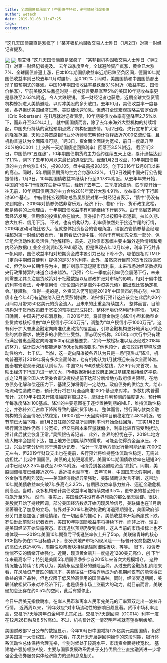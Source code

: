 ```yaml
---
title: 全球国债都涨疯了！中国债牛持续，避险情绪引爆美债
author: wetech
date: 2019-01-03 11:47:25
tags: 
categories: 
---
```

“这几天国债简直是涨疯了！”某非银机构固收交易人士昨日（1月2日）对第一财经记者提及。
<!-- more -->
<img align="center" border="0" src="https://imgcdn.yicai.com/uppics/images/2019/01/f4089e2bd68e33fd6aefb95aee518fe3.jpg" />
<img align="center" border="0" src="https://imgcdn.yicai.com/uppics/images/2019/01/acd6633ced96ddf1877a55198ee44e77.jpg" />
周艾琳
“这几天国债简直是涨疯了！”某非银机构固收交易人士昨日（1月2日）对第一财经记者提及。
去年四季度至今，全球避险资产疯涨，黄金已大涨7%、全球国债普遍上涨，日本10年期国债收益率近期已跌至负区间，德国10年期国债收益率则已较去年11月时腰斩，至0.162%；同时，美国国债和中国国债都出现了超预期式的暴涨。中国10年期国债收益率暴跌至3.1%附近（收益率跌、国债价格涨），早前美股风头鼎盛时期一度被预言要暴涨至5%的美国10年期收益率更是暴跌至2.63%附近，令人大跌眼镜。
第一财经记者也获悉，近期全球大型资管机构蜂拥进入美债避险，以对冲美股的多头敞口。去年10月，美债收益率一度暴涨，各界担忧美国经济过热、美联储快速加息。但渣打全球宏观策略主管罗伯逊（Eric Robertsen）在11月就对记者表示，10年期美债收益率有望降至2.75%以下，而非升至3.5%以上。
就中国国债而言，除了去年来海外大型机构的持续增配，中国央行持续的宽松预期点燃了机构配置热情。1月2日晚，央行宣布扩大定向降准范围，天风证券首席银行业分析师廖志明预计将释放近7000亿流动性，且机构普遍认为全面降准可期。1月3日，资金面全面转为宽松，前日一度飙升至20%的GC001（上交所一天期国债逆回购利率）回落至3.5%附近。
截至1月2日，中国债市“五连涨”，10年期国债期货的主力合约连续五天上涨，累计涨幅达到了1.1%，创下了去年10月以来最长的连涨记录。截至1月2日收盘，10年期国债期货的主力合约涨0.4%，报98.105，盘中最高报98.165，创下2016年12月8日以来的高点。同时，5年期国债期货的主力合约涨0.22%。
1月2日晚间中国央行公告提振情绪，1月3日，10年期国债收益率继续下行至3.178%附近。从去年年末开始，中国的“债牛”行情就在曲折中前进，经历了去年二、三季度的波动，四季度开始一往无前，10年期国债期货的主力合约2018年累计大涨4.91%，收益率全年下行超过60个基点。
中航信托宏观策略总监吴照银对第一财经记者表示，“债牛”仍没有来到尾部，2019年对债券仍然非常乐观，经济下行、物价下行、货币政策宽松，都是债券的上涨理由，十年期国债收益率有可能继续下行到3%。由于高层支持民营经济发展，信用债的投资机会在加大。债券操作可以按照牛市逻辑，拉长久期、放大杠杆、信用下沉。
不过，也有机构认为，利率债依然处于接近牛尾的行情，2019年波动可能比较大。但就整体投资组合的管理角度，瑞银资管债券基金经理楼超对第一财经记者表示，“目前看法仍偏中性，倾向于有利润先兑现一部分，保证组合流动性和灵活性。”他解释称，首先，这轮债市涨幅主要由海外避险情绪和境内经济数据(工业企业利润以及PMI)驱动，但是纵观去年12月以来，利率下行并非一帆风顺，国债收益率相对短期资金成本吸引力已经下降不少，哪怕是相对TMLF（定向中期借贷便利）提供的是3.15%利率。此外，虽然央行目前的货币政策偏宽松，但仍以中长期传导为主，而非刻意压低短期市场利率，未来市场对经济数据和央行政策博弈的味道会越来越浓。“我预计今年一季度前利率仍会震荡下行，未来则需要尤其关注信贷政策对于社融数据以及财政扩张对市场的影响。相对于偏中性的利率债看法，今年信用债（无论国内还是海外中资美元债）都出现比较确定机会。”楼超称。
值得一提的是，外资流入仍可能是2019年中国债市的强心剂。中国债市在今年4月有望被纳入巴克莱彭博指数，法兴银行预计这应该会在此后的20个月间每月带来50亿美元的资金流入，且未来的比重会持续加大。
整体而言，目前机构对于货币政策趋于宽松的预期已形成共识，整体环境仍然利好利率债。
1月2日晚间，中国央行发布消息称，自2019年起，将普惠金融定向降准小型和微型企业贷款考核标准由“单户授信小于500万元”，调整为“单户授信小于1000万元”。这有利于扩大普惠金融定向降准优惠政策的覆盖面，引导金融机构更好地满足小微企业的贷款需求，使更多的小微企业受益。
廖志明分析称，2018年四大行中只有建行满足普惠金融定向降准150bp优惠档要求，“如今一放松标准以及及经过2018年的努力，估计四大行都能满足150bp优惠档要求。”他也预计，此项政策有望释放流动性约六、七千亿。
当然，这一定向降准被各界认为只是一场“预热式”降准，机构普遍预计2019年将有多次全面降准，也有机构认为1月就将迎来首次全面降准。
国泰君安宏观研究团队则认为，中国12月PMI跌破荣枯线，为29个月来首次，反映出经济下行压力进一步加大，PMI数据折射出政府正通过基建来维持经济平稳，加之12月底全国人大常委会审议授权提前下达部分新增地方政府债务限额，在地方债务化解和偿还压力下，基建反弹将得到一定助力。政府债券的供给加大，给市场流动性造成冲击，预计央行将在1月全面降准100个基点来对冲。
多数机构普遍预计，2019年中国央行降准幅度将超过2%，摩根士丹利预测的幅度更大，预计明年每季度降准100基点。降准的主要意图在于逐步置换到期的MLF，维持流动性稳定，并弥补外汇占款下降所导致的基础货币缺口。
整体而言，银行间存款类金融机构的资金面情况仍然稳定，DR007这一7天回购利率目前稳定在2.48%附近，较节前已大幅下降。而1月2日狂飙的交易所回购利率也开始全线回落，“其实1月2日银行间流动性仍然十分宽松，但交易所本来容量就偏小，利率比较容易受到扰动，预计此后就会恢复正常。”吴照银告诉记者。
此外，各界的担忧在于，2019年地方债大概率会提前下达，加上地方债到期续作的需求，可能会使得资金面承压。不过，兴业研究分析师郭于玮告诉记者，“估计一季度地方债发行量可能达到7000亿元左右，但2019年财政支出也在提前，央行预计将维持整体流动性稳定，无需过度担忧。”
比起中国国债，美债的走势更是凌厉。美国10年期国债收益率在短短3个月中已经从3.25%暴跌至2.63%附近，可谓受到各路避险资金“疯抢”。同期，美股回调幅度已经接近20%，逼近技术型熊市。
去年10月，中国国庆长假期间，海外金融市场剧烈波动——美国经济数据异常强劲、美联储鹰派发言不断，这带动10年期美债收益率突破7年多高点3.25%，各期限收益率暴力拉升、逼近金融危机前高点。当时，众多机构预计美债收益率可能持续突破3.5%，更夸张的甚至预计将飙升至5%。
然而，事实上，美国经济并没有各界想象的那么毫无破绽。很快，美股就开始了持续回调，部分美国经济数据开始闪现风险信号，美联储也在11月后显著弱化了加息的立场，各界对于2019年税改刺激的消退预期强化，美国政府部分关门更是加强了避险情绪。在一切因素的推动下，美债收益率开始断崖式下跌。
罗伯逊此前就对记者表示，美国10年期国债收益率将持续下行，而非上行。理由是美国经济开始显露疲态、市场通胀预期仍受到抑制，这从当前的市场指标上也不难体现——2019年美国10年期盈亏平衡通胀率仅上升了5bp，美联储青睐的核心PCE指标仍在2%目标值以下，部分房地产市场闪现风险——标普开发商指数从1月的高位大跌近40%，周期性股票板块持续跑输防御性板块，等等。
眼下，投资者惴惴不安的情绪开始强化。近期，现货黄金飙升一度逼近1280美元高位，创 下半年来最高水平；特别是美国5年期国债净多仓自2015年来首次大规模增仓。
这种情况能否持续？机构认为，美债永远是最好的避险品种。从过去的金融危机阶段来看，在风险资产普跌的情况下，美债往往一枝独秀地成为危机期间仅有的能获得正收益的资产品种，但也仅限于低风险高信用的国债品种。同时，经济衰退期间，美联储放松货币来对冲经济下行，也是债券市场上涨最大的动力。就目前而言，美联储加息还存在约0.5%的空间，此后有望停止。
 
 
今日午后美元指数跳水，在岸人民币和离岸人民币兑美元的汇率双双走出一波拉升行情。
近两周以来，“跨年效应”对市场流动性的影响日趋显著。货币市场利率走高，交易所7天等跨年资金利率尤其如此，交易所7天逆回购（GC014）利率一度在12月26日触及8.5%高位。不过，机构预计这一情况明年初就有望得到缓解。
美国财政部17日公布的数据显示，今年10月份中国减持125亿美元美国国债，仍然是美国第一大债权国。
整体来看，在央行未开展逆回购操作的这段时期，银行体系流动性总体保持合理充裕，个别时候处于较高水平，市场资金面持续宽松。
基建地产强势领涨A股，主要与国家发展改革委关于支持优质企业直接融资进一步增强企业债券服务实体经济能力的通知息息相关。
